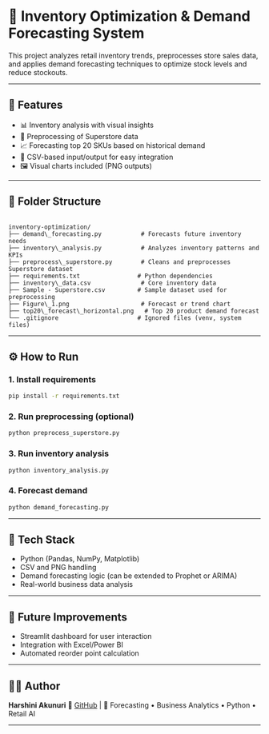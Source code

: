 # 🧠 Inventory Optimization & Demand Forecasting System

This project analyzes retail inventory trends, preprocesses store sales data, and applies demand forecasting techniques to optimize stock levels and reduce stockouts.

---

## 🚀 Features

- 📊 Inventory analysis with visual insights  
- 🧹 Preprocessing of Superstore data  
- 📈 Forecasting top 20 SKUs based on historical demand  
- 📁 CSV-based input/output for easy integration  
- 🖼️ Visual charts included (PNG outputs)

---

## 📁 Folder Structure

```

inventory-optimization/
├── demand\_forecasting.py           # Forecasts future inventory needs
├── inventory\_analysis.py           # Analyzes inventory patterns and KPIs
├── preprocess\_superstore.py        # Cleans and preprocesses Superstore dataset
├── requirements.txt                # Python dependencies
├── inventory\_data.csv              # Core inventory data
├── Sample - Superstore.csv         # Sample dataset used for preprocessing
├── Figure\_1.png                    # Forecast or trend chart
├── top20\_forecast\_horizontal.png   # Top 20 product demand forecast
└── .gitignore                      # Ignored files (venv, system files)

````

---

## ⚙️ How to Run

### 1. Install requirements
```bash
pip install -r requirements.txt
````

### 2. Run preprocessing (optional)

```bash
python preprocess_superstore.py
```

### 3. Run inventory analysis

```bash
python inventory_analysis.py
```

### 4. Forecast demand

```bash
python demand_forecasting.py
```

---

## 🧰 Tech Stack

* Python (Pandas, NumPy, Matplotlib)
* CSV and PNG handling
* Demand forecasting logic (can be extended to Prophet or ARIMA)
* Real-world business data analysis

---

## 🔮 Future Improvements

* Streamlit dashboard for user interaction
* Integration with Excel/Power BI
* Automated reorder point calculation

---

## 👩‍💻 Author

**Harshini Akunuri**
🔗 [GitHub](https://github.com/ha723-web) | 💼 Forecasting • Business Analytics • Python • Retail AI


---


